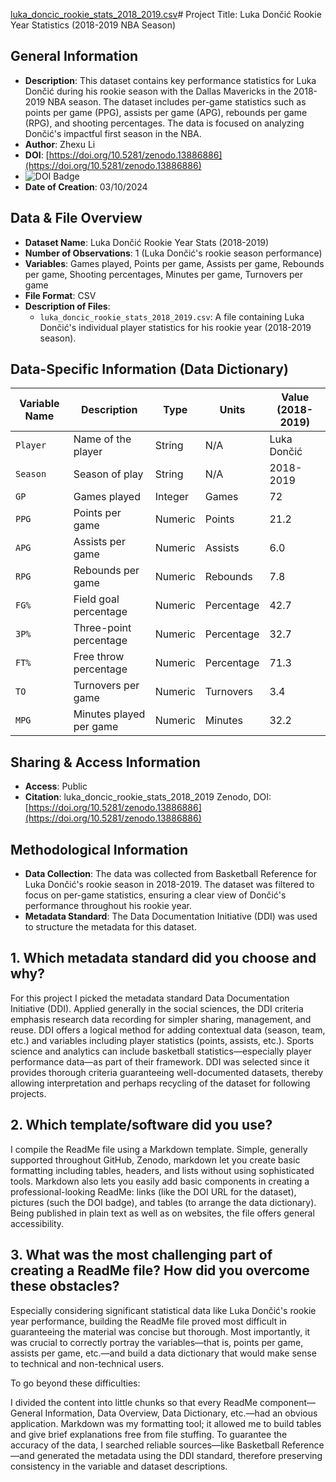[luka_doncic_rookie_stats_2018_2019.csv](https://github.com/user-attachments/files/17247580/luka_doncic_rookie_stats_2018_2019.csv)# Project Title: Luka Dončić Rookie Year Statistics (2018-2019 NBA Season)

## General Information
- **Description**: This dataset contains key performance statistics for Luka Dončić during his rookie season with the Dallas Mavericks in the 2018-2019 NBA season. The dataset includes per-game statistics such as points per game (PPG), assists per game (APG), rebounds per game (RPG), and shooting percentages. The data is focused on analyzing Dončić's impactful first season in the NBA.
- **Author**: Zhexu Li
- **DOI**: [https://doi.org/10.5281/zenodo.13886886](https://doi.org/10.5281/zenodo.13886886)
- ![DOI Badge](https://zenodo.org/badge/DOI/10.5281/zenodo.13886886.svg)
- **Date of Creation**: 03/10/2024

## Data & File Overview
- **Dataset Name**: Luka Dončić Rookie Year Stats (2018-2019)
- **Number of Observations**: 1 (Luka Dončić's rookie season performance)
- **Variables**: Games played, Points per game, Assists per game, Rebounds per game, Shooting percentages, Minutes per game, Turnovers per game
- **File Format**: CSV
- **Description of Files**:
  - `luka_doncic_rookie_stats_2018_2019.csv`: A file containing Luka Dončić's individual player statistics for his rookie year (2018-2019 season).

## Data-Specific Information (Data Dictionary)
| Variable Name | Description                           | Type    | Units     | Value (2018-2019) |
|---------------|---------------------------------------|---------|-----------|-------------------|
| `Player`      | Name of the player                    | String  | N/A       | Luka Dončić        |
| `Season`      | Season of play                        | String  | N/A       | 2018-2019          |
| `GP`          | Games played                          | Integer | Games     | 72                |
| `PPG`         | Points per game                       | Numeric | Points    | 21.2              |
| `APG`         | Assists per game                      | Numeric | Assists   | 6.0               |
| `RPG`         | Rebounds per game                     | Numeric | Rebounds  | 7.8               |
| `FG%`         | Field goal percentage                 | Numeric | Percentage| 42.7              |
| `3P%`         | Three-point percentage                | Numeric | Percentage| 32.7              |
| `FT%`         | Free throw percentage                 | Numeric | Percentage| 71.3              |
| `TO`          | Turnovers per game                    | Numeric | Turnovers | 3.4               |
| `MPG`         | Minutes played per game               | Numeric | Minutes   | 32.2              |

## Sharing & Access Information
- **Access**: Public
- **Citation**: luka_doncic_rookie_stats_2018_2019 Zenodo, DOI: [https://doi.org/10.5281/zenodo.13886886](https://doi.org/10.5281/zenodo.13886886)

## Methodological Information
- **Data Collection**: The data was collected from Basketball Reference for Luka Dončić's rookie season in 2018-2019. The dataset was filtered to focus on per-game statistics, ensuring a clear view of Dončić's performance throughout his rookie year.
- **Metadata Standard**: The Data Documentation Initiative (DDI) was used to structure the metadata for this dataset.

## 1. Which metadata standard did you choose and why?
For this project I picked the metadata standard Data Documentation Initiative (DDI). Applied generally in the social sciences, the DDI criteria emphasis research data recording for simpler sharing, management, and reuse. DDI offers a logical method for adding contextual data (season, team, etc.) and variables including player statistics (points, assists, etc.). Sports science and analytics can include basketball statistics—especially player performance data—as part of their framework. DDI was selected since it provides thorough criteria guaranteeing well-documented datasets, thereby allowing interpretation and perhaps recycling of the dataset for following projects.

## 2. Which template/software did you use?
I compile the ReadMe file using a Markdown template. Simple, generally supported throughout GitHub, Zenodo, markdown let you create basic formatting including tables, headers, and lists without using sophisticated tools. Markdown also lets you easily add basic components in creating a professional-looking ReadMe: links (like the DOI URL for the dataset), pictures (such the DOI badge), and tables (to arrange the data dictionary). Being published in plain text as well as on websites, the file offers general accessibility.

## 3. What was the most challenging part of creating a ReadMe file? How did you overcome these obstacles?
Especially considering significant statistical data like Luka Dončić's rookie year performance, building the ReadMe file proved most difficult in guaranteeing the material was concise but thorough. Most importantly, it was crucial to correctly portray the variables—that is, points per game, assists per game, etc.—and build a data dictionary that would make sense to technical and non-technical users.

To go beyond these difficulties:

I divided the content into little chunks so that every ReadMe component—General Information, Data Overview, Data Dictionary, etc.—had an obvious application.
Markdown was my formatting tool; it allowed me to build tables and give brief explanations free from file stuffing.
To guarantee the accuracy of the data, I searched reliable sources—like Basketball Reference—and generated the metadata using the DDI standard, therefore preserving consistency in the variable and dataset descriptions.
